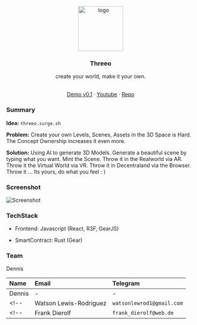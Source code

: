 <div align="center">
<img src="https://icon-library.com/images/enhance-icon/enhance-icon-28.jpg" alt="logo" width="120" height="120" />
</div>

<h3 align="center">Threeo</h3>
<p align="center">create your world, make it your own.</p>
  <p align="center">
  <br />
    <a href="http://threeo.surge.sh">Demo v0.1</a>
    ·
    <a href="https://youtu.be/TDV_lmy2cV8">Youtube</a>
    ·
    <a href="https://github.com/frankgito/threeo">Repo</a>
  </p>
</div>

### Summary


**Idea:** `threeo.surge.sh`  

**Problem:** Create your own Levels, Scenes, Assets in the 3D Space is Hard. The Concept Ownership increases it even more.

**Solution:** Using AI to generate 3D Models. Generate a beautiful scene by typing what you want. Mint the Scene. Throw it in the Realworld via AR. Throw it the Virtual World via VR. Throw it in Decentraland via the Browser. Throw it ... Its yours, do what you feel : )


### Screenshot

![Screenshot](https://i.ibb.co/rt42LX8/image.png)

### TechStack

- Frontend: Javascript (React, R3F, GearJS)

- SmartContract: Rust (Gear)

### Team

Dennis

| Name                   | Email                     | Telegram    |
| :--------------------- | :------------------------ | :---------- |
| Dennis                 | -                         | -           |
<!--| Watson Lewis-Rodriguez | `watsonlewrod1@gmail.com` | `watsonlr`  |-->
<!--| Frank Dierolf          | `frank_dierolf@web.de`    | `frankbevr` |-->
